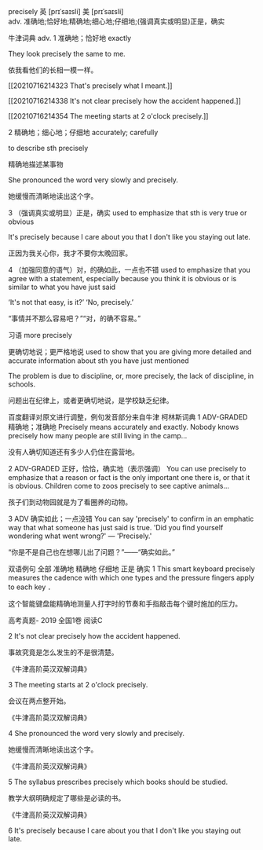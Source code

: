 precisely
英 [prɪˈsaɪsli]   美 [prɪˈsaɪsli]  
adv.
准确地;恰好地;精确地;细心地;仔细地;(强调真实或明显)正是，确实

牛津词典
adv.
1
准确地；恰好地
exactly

They look precisely the same to me.

依我看他们的长相一模一样。

[[20210716214323 That's precisely what I meant.]]


[[20210716214338 It's not clear precisely how the accident happened.]]


[[20210716214354 The meeting starts at 2 o'clock precisely.]]


2
精确地；细心地；仔细地
accurately; carefully

to describe sth precisely

精确地描述某事物

She pronounced the word very slowly and precisely.

她缓慢而清晰地读出这个字。

3
（强调真实或明显）正是，确实
used to emphasize that sth is very true or obvious

It's precisely because I care about you that I don't like you staying out late.

正因为我关心你，我才不要你太晚回家。

4
（加强同意的语气）对，的确如此，一点也不错
used to emphasize that you agree with a statement, especially because you think it is obvious or is similar to what you have just said

‘It's not that easy, is it?’ ‘No, precisely.’

“事情并不那么容易吧？”“对，的确不容易。”

习语
more precisely

更确切地说；更严格地说
used to show that you are giving more detailed and accurate information about sth you have just mentioned

The problem is due to discipline, or, more precisely, the lack of discipline, in schools.

问题出在纪律上，或者更确切地说，是学校缺乏纪律。

百度翻译对原文进行调整，例句发音部分来自牛津
柯林斯词典
1
ADV-GRADED 精确地；准确地
Precisely means accurately and exactly.
Nobody knows precisely how many people are still living in the camp...

没有人确切知道还有多少人仍住在露营地。

2
ADV-GRADED 正好，恰恰，确实地（表示强调）
You can use precisely to emphasize that a reason or fact is the only important one there is, or that it is obvious.
Children come to zoos precisely to see captive animals...

孩子们到动物园就是为了看圈养的动物。

3
ADV 确实如此；一点没错
You can say 'precisely' to confirm in an emphatic way that what someone has just said is true.
'Did you find yourself wondering what went wrong?' — 'Precisely.'

“你是不是自己也在想哪儿出了问题？”——“确实如此。”



双语例句
全部 准确地 精确地 仔细地 正是 确实
1
This smart keyboard precisely measures the cadence with which one types and the pressure fingers apply to each key ． 

这个智能键盘能精确地测量人打字时的节奏和手指敲击每个键时施加的压力。

高考真题- 2019 全国1卷 阅读C

2
It's not clear precisely how the accident happened. 

事故究竟是怎么发生的不是很清楚。

《牛津高阶英汉双解词典》

3
The meeting starts at 2 o'clock precisely. 

会议在两点整开始。

《牛津高阶英汉双解词典》

4
She pronounced the word very slowly and precisely. 

她缓慢而清晰地读出这个字。

《牛津高阶英汉双解词典》

5
The syllabus prescribes precisely which books should be studied. 

教学大纲明确规定了哪些是必读的书。

《牛津高阶英汉双解词典》

6
It's precisely because I care about you that I don't like you staying out late. 
